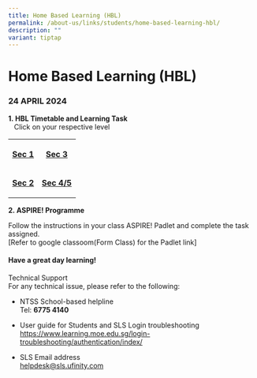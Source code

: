 ```yaml
---
title: Home Based Learning (HBL)
permalink: /about-us/links/students/home-based-learning-hbl/
description: ""
variant: tiptap
---
```

<h1>Home Based Learning (HBL)</h1>
<h3><strong>24 APRIL 2024</strong></h3>
<p><strong>1.&nbsp;HBL Timetable and Learning Task</strong> 
<br>&nbsp; &nbsp;Click on your respective level</p>
<table>
<tbody>
<tr>
<th rowspan="1" colspan="1">
<p><a href="https://docs.google.com/spreadsheets/d/1BhDuWHo0nWEn4FbJGAoPWCYu3PLfHdpchTmq-5DffRk/edit?usp=drive_link" rel="noopener noreferrer nofollow" target="_blank">Sec 1</a>
</p>
</th>
<th rowspan="1" colspan="1">
<p><strong><a href="https://docs.google.com/spreadsheets/d/1lpvqEytjAgRUWZmFT-qNEog4cMJ-qnOO/edit?usp=drive_link&amp;ouid=111918605529837501284&amp;rtpof=true&amp;sd=true" rel="noopener noreferrer nofollow" target="_blank">Sec 3</a></strong>
</p>
</th>
</tr>
<tr>
<td rowspan="1" colspan="1">
<p><strong><a href="https://docs.google.com/spreadsheets/d/12NsP2g3ym8_meH4_AJU8UOLGwGpW23tl/edit?usp=drive_link&amp;ouid=111918605529837501284&amp;rtpof=true&amp;sd=true" rel="noopener noreferrer nofollow" target="_blank">Sec 2</a></strong>
</p>
</td>
<td rowspan="1" colspan="1">
<p><strong><a href="https://docs.google.com/spreadsheets/d/1rZaNYURoXZRUS7C4ZiqXSXWj5yPNJa9Q/edit?usp=drive_link&amp;ouid=111918605529837501284&amp;rtpof=true&amp;sd=true" rel="noopener noreferrer nofollow" target="_blank">Sec 4/5</a></strong>
</p>
</td>
</tr>
</tbody>
</table>
<p><strong>2.&nbsp;ASPIRE! Programme</strong>
</p>
<p>Follow the instructions in your class ASPIRE! Padlet and complete the
task assigned.
<br>[Refer to google classoom(Form Class) for the Padlet link]</p>
<h4>Have a great day learning!</h4>
<p>Technical Support
<br>For any technical issue, please refer to the following:</p>
<ul data-tight="true" class="tight">
<li>
<p>NTSS School-based helpline
<br>Tel: <strong>6775 4140</strong>
</p>
</li>
<li>
<p>User guide for Students and SLS Login troubleshooting
<br><a href="https://www.learning.moe.edu.sg/login-troubleshooting/authentication/index/" rel="noopener noreferrer nofollow" target="_blank">https://www.learning.moe.edu.sg/login-troubleshooting/authentication/index/</a>
</p>
</li>
<li>
<p>SLS Email address
<br><a href="mailto:helpdesk@sls.ufinity.com" rel="noopener noreferrer nofollow" target="_blank">helpdesk@sls.ufinity.com</a>
</p>
</li>
</ul>
<p></p>